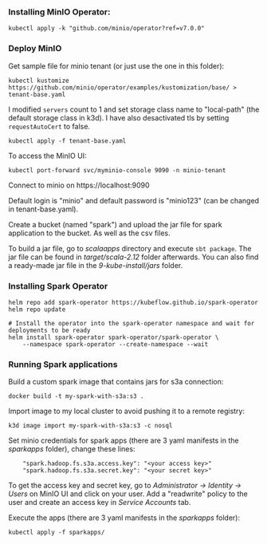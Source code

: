 ### Installing MinIO Operator:

```
kubectl apply -k "github.com/minio/operator?ref=v7.0.0"
```

### Deploy MinIO

Get sample file for minio tenant (or just use the one in this folder):
```
kubectl kustomize https://github.com/minio/operator/examples/kustomization/base/ > tenant-base.yaml
```

I modified `servers` count to 1 and set storage class name to "local-path" (the default storage class in k3d). I have also desactivated tls by setting `requestAutoCert` to false.

```
kubectl apply -f tenant-base.yaml
```

To access the MinIO UI:
```
kubectl port-forward svc/myminio-console 9090 -n minio-tenant
```

Connect to minio on https://localhost:9090

Default login is "minio" and default password is "minio123" (can be changed in tenant-base.yaml).

Create a bucket (named "spark") and upload the jar file for spark application to the bucket. As well as the csv files.

To build a jar file, go to *scalaapps* directory and execute `sbt package`. The jar file can be found in *target/scala-2.12* folder afterwards. You can also find a ready-made jar file in the *9-kube-install/jars* folder.

### Installing Spark Operator

```
helm repo add spark-operator https://kubeflow.github.io/spark-operator
helm repo update

# Install the operator into the spark-operator namespace and wait for deployments to be ready
helm install spark-operator spark-operator/spark-operator \
    --namespace spark-operator --create-namespace --wait
```

### Running Spark applications

Build a custom spark image that contains jars for s3a connection:

```
docker build -t my-spark-with-s3a:s3 .
```

Import image to my local cluster to avoid pushing it to a remote registry:

```
k3d image import my-spark-with-s3a:s3 -c nosql
```

Set minio credentials for spark apps (there are 3 yaml manifests in the *sparkapps* folder), change these lines:

```
    "spark.hadoop.fs.s3a.access.key": "<your access key>"
    "spark.hadoop.fs.s3a.secret.key": "<your secret key>"
```

To get the access key and secret key, go to *Administrator -> Identity -> Users* on MinIO UI and click on your user. Add a "readwrite" policy to the user and create an access key in *Service Accounts* tab.

Execute the apps (there are 3 yaml manifests in the *sparkapps* folder):

```
kubectl apply -f sparkapps/
```